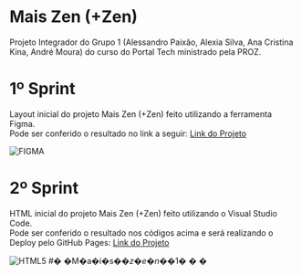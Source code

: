 # Mais Zen (+Zen)
 Projeto Integrador do Grupo 1 (Alessandro Paixão, Alexia Silva, Ana Cristina Kina, André Moura) do curso do Portal Tech ministrado pela PROZ.
# 1º Sprint
 Layout inicial do projeto Mais Zen (+Zen) feito utilizando a ferramenta Figma.<br>
 Pode ser conferido o resultado no link a seguir: [Link do Projeto](https://www.figma.com/file/bwcoySY6wkZhpfIscBFknN/Mais-Zen-(%2BZen)?node-id=0%3A1&t=Cg0X74c3o03idgj7-1)

 ![FIGMA](https://img.shields.io/badge/Figma-F24E1E?style=for-the-badge&logo=figma&logoColor=white)
# 2º Sprint
 HTML inicial do projeto Mais Zen (+Zen) feito utilizando o Visual Studio Code.<br>
 Pode ser conferido o resultado nos códigos acima e será realizando o Deploy pelo GitHub Pages: [Link do Projeto](https:/www.google.com)

 ![HTML5](https://img.shields.io/badge/HTML5-E34F26?style=for-the-badge&logo=html5&logoColor=white)
#� �M�a�i�s�_�z�e�n�_�1�
�
�
